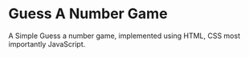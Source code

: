 # Guess A Number Game

A Simple Guess a number game, implemented using HTML, CSS most importantly JavaScript.
